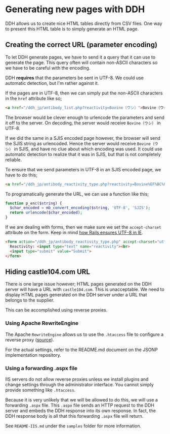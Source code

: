 # Generating new pages with DDH

DDH allows us to create nice HTML tables directly from CSV files. One way to present this HTML table is to simply generate an HTML page.

## Creating the correct URL (parameter encoding)

To let DDH generate pages, we have to send it a query that it can use to generate the page. This query often will contain non-ASCII characters so we have to be careful with the encoding.

DDH **requires** that the parameters be sent in UTF-8. We could use automatic detection, but I'm rather against it.

If the pages are in UTF-8, then we can simply put the non-ASCII characters in the `href` attribute like so;
```html
<a href="/ddh_jp/antibody_list.php?reactivity=Bovine（ウシ）">Bovine（ウシ）<a/>
```

The browser would be clever enough to urlencode the parameters and send it off to the server. On decoding, the server would receive `Bovine（ウシ）` in UTF-8.

If we did the same in a SJIS encoded page however, the browser will send the SJIS string as urlencoded. Hence the server would receive `Bovine（ウシ）` in SJIS, and have no clue about which encoding was used. It could use automatic detection to realize that it was in SJIS, but that is not completely reliable.

To ensure that we send parameters in UTF-8 in an SJIS encoded page, we have to do this;
```html
<a href="/ddh_jp/antibody_reactivity_type.php?reactivity=Bovine%EF%BC%88%E3%82%A6%E3%82%B7%EF%BC%89">Bovine（ウシ）</a>
```

To programatically generate the URL, we can use a function like this;
```php
function p_enc($string) {
  $char_encoded = mb_convert_encoding($string, 'UTF-8', 'SJIS');
  return urlencode($char_encoded);
}
```

If we are dealing with forms, then we make sure we set the `accept-charset` attribute on the form. Keep in mind [how Rails ensures UTF-8 in IE](https://github.com/rails/rails/commit/25215d7285db10e2c04d903f251b791342e4dd6a#commitcomment-118076).

```html
<form action="/ddh_jp/antibody_reactivity_type.php" accept-charset="utf8" method="get">
  Reactivity: <input type="text" name="reactivity"><br>
  <input type="submit" value="Submit">
</form>
```

## Hiding castle104.com URL

There is one large issue however; HTML pages generated on the DDH server will have a URL with `castle104.com`. This is unacceptable. We need to display HTML pages generated on the DDH server under a URL that belongs to the supplier.

This can be accomplished using reverse proxies.

### Using Apache RewriteEngine

The Apache `RewriteEngine` allows us to use the `.htaccess` file to configure a reverse proxy ([source](http://www.slicksurface.com/blog/2008-11/use-apaches-htaccess-to-accomplish-cool-and-useful-tasks)).

For the actual settings, refer to the README.md document on the JSONP implementation repository.

### Using a forwarding .aspx file

IIS servers do not allow reverse proxies unless we install plugins and change settings through the administrator interface. You cannot simply provide something like `.htaccess`.

Because it is very unlikely that we will be allowed to do this, we will use a forwarding `.aspx` file. This `.aspx` file sends an HTTP request to the DDH server and embeds the DDH response into its own response. In fact, the DDH response body is all that this forwarding `.aspx` file will return.

See `README-IIS.md` under the `samples` folder for more information.
